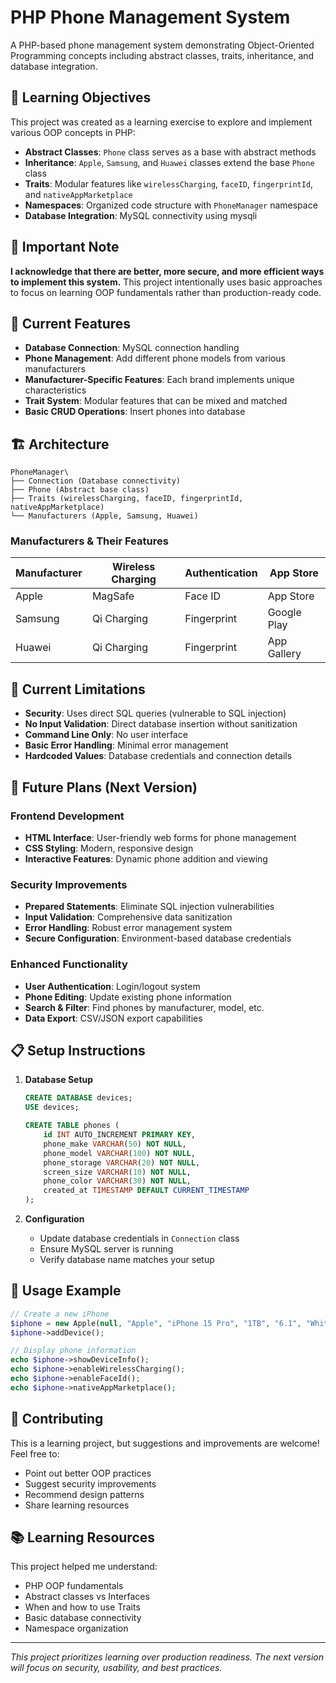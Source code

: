 # PHP Phone Management System

A PHP-based phone management system demonstrating Object-Oriented Programming concepts including abstract classes, traits, inheritance, and database integration.

## 🎯 Learning Objectives

This project was created as a learning exercise to explore and implement various OOP concepts in PHP:

- **Abstract Classes**: `Phone` class serves as a base with abstract methods
- **Inheritance**: `Apple`, `Samsung`, and `Huawei` classes extend the base `Phone` class
- **Traits**: Modular features like `wirelessCharging`, `faceID`, `fingerprintId`, and `nativeAppMarketplace`
- **Namespaces**: Organized code structure with `PhoneManager` namespace
- **Database Integration**: MySQL connectivity using mysqli

## 🚨 Important Note

**I acknowledge that there are better, more secure, and more efficient ways to implement this system.** This project intentionally uses basic approaches to focus on learning OOP fundamentals rather than production-ready code.

## 🔧 Current Features

- **Database Connection**: MySQL connection handling
- **Phone Management**: Add different phone models from various manufacturers
- **Manufacturer-Specific Features**: Each brand implements unique characteristics
- **Trait System**: Modular features that can be mixed and matched
- **Basic CRUD Operations**: Insert phones into database

## 🏗️ Architecture

```
PhoneManager\
├── Connection (Database connectivity)
├── Phone (Abstract base class)
├── Traits (wirelessCharging, faceID, fingerprintId, nativeAppMarketplace)
└── Manufacturers (Apple, Samsung, Huawei)
```

### Manufacturers & Their Features

| Manufacturer | Wireless Charging | Authentication | App Store |
|--------------|-------------------|----------------|-----------|
| Apple        | MagSafe          | Face ID        | App Store |
| Samsung      | Qi Charging      | Fingerprint    | Google Play |
| Huawei       | Qi Charging      | Fingerprint    | App Gallery |

## 🚧 Current Limitations

- **Security**: Uses direct SQL queries (vulnerable to SQL injection)
- **No Input Validation**: Direct database insertion without sanitization
- **Command Line Only**: No user interface
- **Basic Error Handling**: Minimal error management
- **Hardcoded Values**: Database credentials and connection details

## 🚀 Future Plans (Next Version)

### Frontend Development
- **HTML Interface**: User-friendly web forms for phone management
- **CSS Styling**: Modern, responsive design
- **Interactive Features**: Dynamic phone addition and viewing

### Security Improvements
- **Prepared Statements**: Eliminate SQL injection vulnerabilities
- **Input Validation**: Comprehensive data sanitization
- **Error Handling**: Robust error management system
- **Secure Configuration**: Environment-based database credentials

### Enhanced Functionality
- **User Authentication**: Login/logout system
- **Phone Editing**: Update existing phone information
- **Search & Filter**: Find phones by manufacturer, model, etc.
- **Data Export**: CSV/JSON export capabilities

## 📋 Setup Instructions

1. **Database Setup**
   ```sql
   CREATE DATABASE devices;
   USE devices;
   
   CREATE TABLE phones (
       id INT AUTO_INCREMENT PRIMARY KEY,
       phone_make VARCHAR(50) NOT NULL,
       phone_model VARCHAR(100) NOT NULL,
       phone_storage VARCHAR(20) NOT NULL,
       screen_size VARCHAR(10) NOT NULL,
       phone_color VARCHAR(30) NOT NULL,
       created_at TIMESTAMP DEFAULT CURRENT_TIMESTAMP
   );
   ```

2. **Configuration**
   - Update database credentials in `Connection` class
   - Ensure MySQL server is running
   - Verify database name matches your setup

## 📝 Usage Example

```php
// Create a new iPhone
$iphone = new Apple(null, "Apple", "iPhone 15 Pro", "1TB", "6.1", "White Titanium");
$iphone->addDevice();

// Display phone information
echo $iphone->showDeviceInfo();
echo $iphone->enableWirelessCharging();
echo $iphone->enableFaceId();
echo $iphone->nativeAppMarketplace();
```

## 🤝 Contributing

This is a learning project, but suggestions and improvements are welcome! Feel free to:
- Point out better OOP practices
- Suggest security improvements
- Recommend design patterns
- Share learning resources

## 📚 Learning Resources

This project helped me understand:
- PHP OOP fundamentals
- Abstract classes vs Interfaces
- When and how to use Traits
- Basic database connectivity
- Namespace organization

---

*This project prioritizes learning over production readiness. The next version will focus on security, usability, and best practices.*

